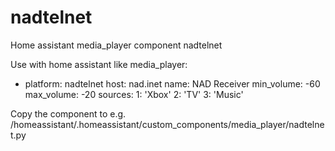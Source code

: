 # nadtelnet
Home assistant media_player component nadtelnet

Use with home assistant like
media_player:
  - platform: nadtelnet
    host: nad.inet
    name: NAD Receiver
    min_volume: -60
    max_volume: -20
    sources:
      1: 'Xbox'
      2: 'TV'
      3: 'Music'


Copy the component to e.g.
/homeassistant/.homeassistant/custom_components/media_player/nadtelnet.py
